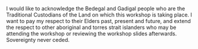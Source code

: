 ---
---

I would like to acknowledge the Bedegal and Gadigal people who are the Traditional Custodians of the Land on which this workshop is taking place. I want to pay my respect to their Elders past, present and future, and extend the respect to other aboriginal and torres strait islanders who may be attending the workshop or reviewing the workshop slides afterwards. Sovereignty never ceded.
